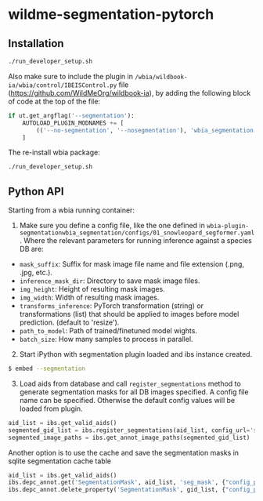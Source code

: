# wildme-segmentation-pytorch

## Installation

```bash
./run_developer_setup.sh
```

Also make sure to include the plugin in `/wbia/wildbook-ia/wbia/control/IBEISControl.py` file (https://github.com/WildMeOrg/wildbook-ia), by adding the following block of code at the top of the file:

```python
if ut.get_argflag('--segmentation'):
    AUTOLOAD_PLUGIN_MODNAMES += [
        (('--no-segmentation', '--nosegmentation'), 'wbia_segmentation._plugin'),
    ]
```

The re-install wbia package:

```bash
./run_developer_setup.sh
```

## Python API

Starting from a wbia running container:

1. Make sure you define a config file, like the one defined in `wbia-plugin-segmentationwbia_segmentation/configs/01_snowleopard_segformer.yaml`. Where the relevant parameters for running inference against a species DB are:

* `mask_suffix`: Suffix for mask image file name and file extension (.png, .jpg, etc.).
* `inference_mask_dir`: Directory to save mask image files.
* `img_height`: Height of resulting mask images.
* `img_width`: Width of resulting mask images.
* `transforms_inference`: PyTorch transformation (string) or transformations (list) that should be applied to images before model prediction. (default to 'resize').
* `path_to_model`: Path of trained/finetuned model wights.
* `batch_size`: How many samples to process in parallel.

2. Start iPython with segmentation plugin loaded and ibs instance created.

```bash
$ embed --segmentation
```

3. Load aids from database and call `register_segmentations` method to generate segmentation masks for all DB images specified. A config file name can be specified. Otherwise the default config values will be loaded from plugin.

```python
aid_list = ibs.get_valid_aids()
segmented_gid_list = ibs.register_segmentations(aid_list, config_url='snowleopard')
segmented_image_paths = ibs.get_annot_image_paths(segmented_gid_list)
```

Another option is to use the cache and save the segmentation masks in sqlite segmentation cache table

```python
aid_list = ibs.get_valid_aids()
ibs.depc_annot.get('SegmentationMask', aid_list, 'seg_mask', {"config_path": 'snowleopard'})
ibs.depc_annot.delete_property('SegmentationMask', gid_list, {"config_path": 'snowleopard'})
```